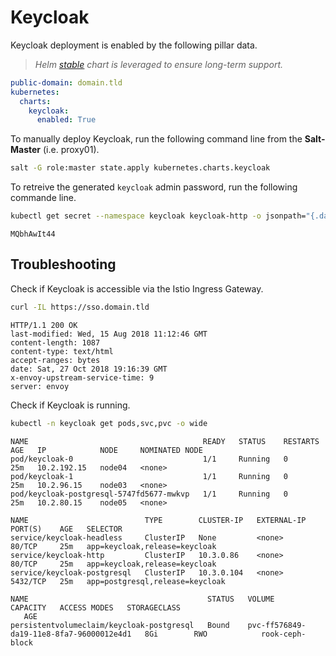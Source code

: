 # Keycloak

Keycloak deployment is enabled by the following pillar data.

> _Helm [stable](https://github.com/helm/charts/tree/master/stable/keycloak) chart is leveraged to ensure long-term support._

```yaml
public-domain: domain.tld
kubernetes:
  charts:
    keycloak:
      enabled: True
```

To manually deploy Keycloak, run the following command line from the **Salt-Master** (i.e. proxy01).

```bash
salt -G role:master state.apply kubernetes.charts.keycloak
```

To retreive the generated `keycloak` admin password, run the following commande line.

```bash
kubectl get secret --namespace keycloak keycloak-http -o jsonpath="{.data.password}" | base64 --decode; echo
```

```text
MQbhAwIt44
```

## Troubleshooting

Check if Keycloak is accessible via the Istio Ingress Gateway.

```bash
curl -IL https://sso.domain.tld
```

```text
HTTP/1.1 200 OK
last-modified: Wed, 15 Aug 2018 11:12:46 GMT
content-length: 1087
content-type: text/html
accept-ranges: bytes
date: Sat, 27 Oct 2018 19:16:39 GMT
x-envoy-upstream-service-time: 9
server: envoy
```

Check if Keycloak is running.

```bash
kubectl -n keycloak get pods,svc,pvc -o wide
```

```text
NAME                                       READY   STATUS    RESTARTS   AGE   IP            NODE     NOMINATED NODE
pod/keycloak-0                             1/1     Running   0          25m   10.2.192.15   node04   <none>
pod/keycloak-1                             1/1     Running   0          25m   10.2.96.15    node03   <none>
pod/keycloak-postgresql-5747fd5677-mwkvp   1/1     Running   0          25m   10.2.80.15    node05   <none>

NAME                          TYPE        CLUSTER-IP   EXTERNAL-IP   PORT(S)    AGE   SELECTOR
service/keycloak-headless     ClusterIP   None         <none>        80/TCP     25m   app=keycloak,release=keycloak
service/keycloak-http         ClusterIP   10.3.0.86    <none>        80/TCP     25m   app=keycloak,release=keycloak
service/keycloak-postgresql   ClusterIP   10.3.0.104   <none>        5432/TCP   25m   app=postgresql,release=keycloak

NAME                                        STATUS   VOLUME                                     CAPACITY   ACCESS MODES   STORAGECLASS
   AGE
persistentvolumeclaim/keycloak-postgresql   Bound    pvc-ff576849-da19-11e8-8fa7-96000012e4d1   8Gi        RWO            rook-ceph-block
```